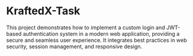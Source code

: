 # KraftedX-Task
This project demonstrates how to implement a custom login and JWT-based authentication system in a modern web application, providing a secure and seamless user experience. It integrates best practices in web security, session management, and responsive design.
